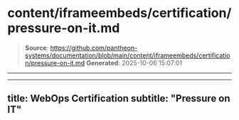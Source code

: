 # content/iframeembeds/certification/pressure-on-it.md

> **Source**: https://github.com/pantheon-systems/documentation/blob/main/content/iframeembeds/certification/pressure-on-it.md
> **Generated**: 2025-10-06 15:07:01

---

---
title: WebOps Certification
subtitle: "Pressure on IT"
---

<Partial file="certification-guide/pressure-on-it.md" />
